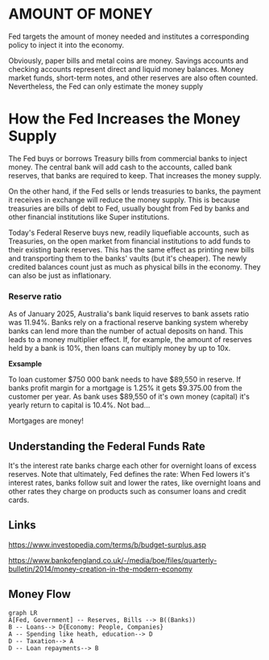 ﻿# AMOUNT OF MONEY	


Fed targets the amount of money needed and institutes a corresponding policy to inject it into the economy.

Obviously, paper bills and metal coins are money. Savings accounts and checking accounts represent direct and liquid money balances. 
Money market funds, short-term notes, and other reserves are also often counted. 
Nevertheless, the Fed can only estimate the money supply


# How the Fed Increases the Money Supply

The Fed  buys or borrows Treasury bills from commercial banks to inject money. The central bank will add cash to the accounts, called bank reserves, that banks are required to keep. That increases the money supply. 

On the other hand, if the Fed sells or lends treasuries to banks, the payment it receives in exchange will reduce the money supply.
This is because treasuries are bills of debt to Fed, usually bought from Fed by banks and other financial institutions like Super institutions.

Today's Federal Reserve buys new, readily liquefiable accounts, such as Treasuries, on the open market from financial institutions to add funds to their existing bank reserves. This has the same effect as printing new bills and transporting them to the banks' vaults (but it's cheaper). The newly credited balances count just as much as physical bills in the economy. They can also be just as inflationary.


### Reserve ratio 

As of January 2025, Australia's bank liquid reserves to bank assets ratio was 11.94%.
Banks rely on a fractional reserve banking system whereby banks can lend more than the number of actual deposits on hand.
This leads to a money multiplier effect. If, for example, the amount of reserves held by a bank is 10%, then loans can multiply money by up to 10x.

**Exsample**

To loan customer $750 000 bank needs to have $89,550 in reserve.
If banks profit margin for a mortgage is 1.25% it gets $9.375.00 from the customer per year. As bank uses $89,550 of it's own money (capital) it's yearly return to capital is 10.4%. Not bad...

Mortgages are money!

## Understanding the Federal Funds Rate

It's the interest rate banks charge each other for overnight loans of excess reserves.
Note that ultimately, Fed defines the rate: When Fed lowers it's interest rates, banks follow suit and lower the rates, like overnight loans and other rates  they charge on products such as consumer loans and credit cards.

## Links

https://www.investopedia.com/terms/b/budget-surplus.asp

https://www.bankofengland.co.uk/-/media/boe/files/quarterly-bulletin/2014/money-creation-in-the-modern-economy

## Money Flow

```mermaid
graph LR
A[Fed, Government] -- Reserves, Bills --> B((Banks))
B -- Loans--> D{Economy: People, Companies}
A -- Spending like heath, education--> D
D -- Taxation--> A
D -- Loan repayments--> B
